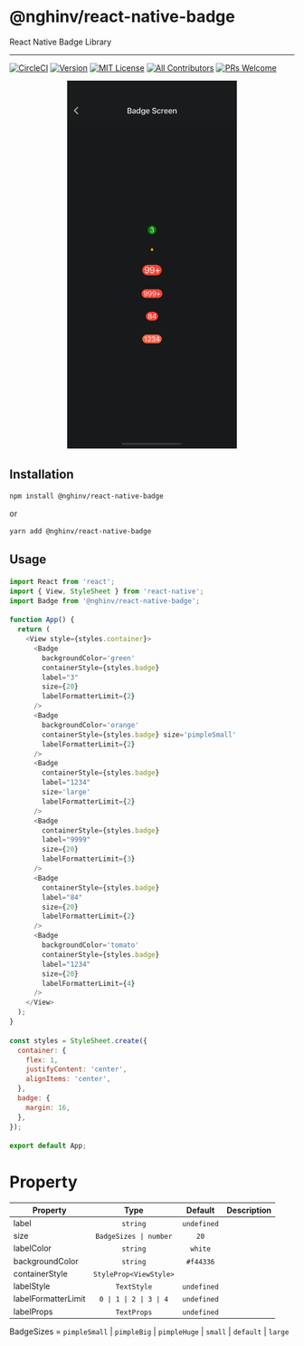 # @nghinv/react-native-badge

React Native Badge Library

---

[![CircleCI](https://circleci.com/gh/nghinv-software/react-native-badge.svg?style=svg)](https://circleci.com/gh/nghinv-software/react-native-badge)
[![Version][version-badge]][package]
[![MIT License][license-badge]][license]
[![All Contributors][all-contributors-badge]][all-contributors]
[![PRs Welcome][prs-welcome-badge]][prs-welcome]

<p align="center">
<img src="./assets/demo.png" width="300"/>
</p>

## Installation

```sh
npm install @nghinv/react-native-badge
```

or 

```sh
yarn add @nghinv/react-native-badge
```

## Usage

```js
import React from 'react';
import { View, StyleSheet } from 'react-native';
import Badge from '@nghinv/react-native-badge';

function App() {
  return (
    <View style={styles.container}>
      <Badge 
        backgroundColor='green' 
        containerStyle={styles.badge} 
        label="3" 
        size={20} 
        labelFormatterLimit={2} 
      />
      <Badge 
        backgroundColor='orange' 
        containerStyle={styles.badge} size='pimpleSmall' 
        labelFormatterLimit={2} 
      />
      <Badge 
        containerStyle={styles.badge} 
        label="1234" 
        size='large' 
        labelFormatterLimit={2} 
      />
      <Badge 
        containerStyle={styles.badge} 
        label="9999" 
        size={20} 
        labelFormatterLimit={3} 
      />
      <Badge 
        containerStyle={styles.badge} 
        label="84" 
        size={20} 
        labelFormatterLimit={2} 
      />
      <Badge 
        backgroundColor='tomato' 
        containerStyle={styles.badge} 
        label="1234" 
        size={20} 
        labelFormatterLimit={4} 
      />
    </View>
  );
}

const styles = StyleSheet.create({
  container: {
    flex: 1,
    justifyContent: 'center',
    alignItems: 'center',
  },
  badge: {
    margin: 16,
  },
});

export default App;
```

# Property

| Property | Type | Default | Description |
|----------|:----:|:-------:|-------------|
| label | `string` | `undefined` |  |
| size | `BadgeSizes \| number` | `20` |  |
| labelColor | `string` | `white` |  |
| backgroundColor | `string` | `#f44336` |  |
| containerStyle | `StyleProp<ViewStyle>` |  |
| labelStyle | `TextStyle` | `undefined` |  |
| labelFormatterLimit | `0 \| 1 \| 2 \| 3 \| 4` | `undefined` |  |
| labelProps | `TextProps` | `undefined` |  |


BadgeSizes = `pimpleSmall` | `pimpleBig` | `pimpleHuge` | `small` | `default` | `large`

[version-badge]: https://img.shields.io/npm/v/@nghinv/react-native-badge.svg?style=flat-square
[package]: https://www.npmjs.com/package/@nghinv/react-native-badge
[license-badge]: https://img.shields.io/npm/l/@nghinv/react-native-badge.svg?style=flat-square
[license]: https://opensource.org/licenses/MIT
[all-contributors-badge]: https://img.shields.io/badge/all_contributors-1-orange.svg?style=flat-square
[all-contributors]: #contributors
[prs-welcome-badge]: https://img.shields.io/badge/PRs-welcome-brightgreen.svg?style=flat-square
[prs-welcome]: http://makeapullrequest.com
